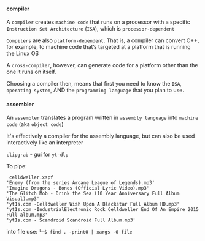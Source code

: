 #### compiler
A `compiler` creates `machine code` that runs on a processor with a specific `Instruction Set Architecture` (`ISA`), which is `processor-dependent`

`Compilers` are also `platform-dependent`. That is, a compiler can convert C++, for example, to machine code that’s targeted at a platform that is running the Linux OS

A `cross-compiler`, however, can generate code for a platform other than the one it runs on itself.

Choosing a compiler then, means that first you need to know the `ISA`, `operating system`, AND the `programming language` that you plan to use.


#### assembler
An `assembler` translates a program written in `assembly language` into `machine code` (aka `object code`)

It's effectively a compiler for the assembly language, but can also be used interactively like an interpreter




`clipgrab` - gui for `yt-dlp`




To pipe:
```
 celldweller.xspf
'Enemy (from the series Arcane League of Legends).mp3'
'Imagine Dragons - Bones (Official Lyric Video).mp3'
'The Glitch Mob - Drink the Sea (10 Year Anniversary Full Album Visual).mp3'
'yt1s.com -Celldweller Wish Upon A Blackstar Full Album HD.mp3'
'yt1s.com -IndustrialElectronic Rock Celldweller End Of An Empire 2015 Full album.mp3'
'yt1s.com - Scandroid Scandroid Full Album.mp3'
```
into file use:
`└─$ find . -print0 | xargs -0 file`

